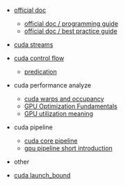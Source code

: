 * [official doc](https://docs.nvidia.com/cuda/)
  * [official doc / programming guide](https://docs.nvidia.com/cuda/cuda-c-programming-guide/index.html)
  * [official doc / best practice guide](https://docs.nvidia.com/cuda/cuda-c-best-practices-guide/index.html)
  
* [cuda streams](https://developer.download.nvidia.com/CUDA/training/StreamsAndConcurrencyWebinar.pdf)
* [cuda control flow](https://stackoverflow.com/questions/30288669/branch-and-predicated-instructions)
  * [predication](https://www.zhihu.com/question/317616063/answer/1664448192)
* cuda performance analyze
  * [cuda warps and occupancy](https://on-demand.gputechconf.com/gtc-express/2011/presentations/cuda_webinars_WarpsAndOccupancy.pdf)
  * [GPU Optimization Fundamentals](https://www.olcf.ornl.gov/wp-content/uploads/2013/02/GPU_Opt_Fund-CW1.pdf)
  * [GPU utilization meaning](https://itectec.com/superuser/how-to-determine-number-of-gpu-cores-being-utilized-for-a-process/)

* cuda pipeline
  * [cuda core pipeline](https://stackoverflow.com/questions/16692572/cuda-core-pipeline)
  * [gpu pipeline short introduction](https://zhuanlan.zhihu.com/p/109574885)

* other
 * [cuda launch_bound](https://stackoverflow.com/questions/44704506/limiting-register-usage-in-cuda-launch-bounds-vs-maxrregcount)
